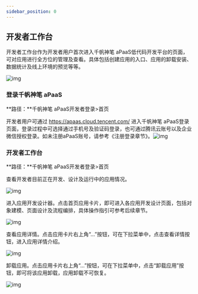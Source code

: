 ```yaml
---
sidebar_position: 0
---
```


## **开发者工作台**

开发者工作台作为开发者用户首次进入千帆神笔 aPaaS低代码开发平台的页面，可对应用进行全方位的管理及查看。具体包括创建应用的入口、应用的卸载安装、数据统计及线上环境的预览等等。

![img](https://qcloudimg.tencent-cloud.cn/raw/6e6142a60089cd5960997d5e4acc4170.png)

### **登录千帆神笔 aPaaS**

**路径：**千帆神笔 aPaaS开发者登录>首页

开发者用户可通过 https://apaas.cloud.tencent.com/ 进入千帆神笔 aPaaS登录页面，登录过程中可选择通过手机号及验证码登录，也可通过腾讯云账号以及企业微信授权登录。如未注册aPaaS账号，请参考《注册登录章节》。![img](https://qcloudimg.tencent-cloud.cn/raw/911a98262d9a7f1bad9da34dd0f24244.png)

### **开发者工作台**

**路径：**千帆神笔 aPaaS开发者登录>首页

查看开发者目前正在开发、设计及运行中的应用情况。           

![img](https://qcloudimg.tencent-cloud.cn/raw/3a91e5f867706f4dc056db32984f863e.png)

进入应用开发设计器。点击首页应用卡片，即可进入各应用开发设计页面，包括对象建模、页面设计及流程编排，具体操作指引可参考后续章节。

![img](https://qcloudimg.tencent-cloud.cn/raw/aae6a8a94ff088b862e680e673074eea.gif)

查看应用详情。点击应用卡片右上角“...”按钮，可在下拉菜单中，点击查看详情按钮，进入应用详情介绍。

![img](https://qcloudimg.tencent-cloud.cn/raw/0ba4388364653cccd7c706473a0614a3.gif)

卸载应用。点击应用卡片右上角“...”按钮，可在下拉菜单中，点击“卸载应用”按钮，即可将该应用卸载，应用卸载不可恢复。

![img](https://qcloudimg.tencent-cloud.cn/raw/c373240f0c9e7669e16631c8deca454c.png)
